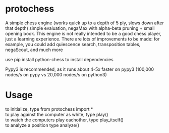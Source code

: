 # protochess
A simple chess engine (works quick up to a depth of 5 ply, slows down after that depth)
simple evaluation, negaMax with alpha-beta pruning + small opening book.
This engine is not really intended to be a good chess player, just a learning experience. There are lots of improvements to be made:
for example, you could add quiescence search, transposition tables, negaScout, and much more

use pip install python-chess to install dependencies

Pypy3 is recommended, as it runs about 4-5x faster on pypy3 (100,000 nodes/s on pypy vs 20,000 nodes/s on python3)

# Usage
to initialize, type from protochess import * <br />
to play against the computer as white, type play() <br />
to watch the computers play eachother, type play_itself() <br />
to analyze a position type analyze() 
  
